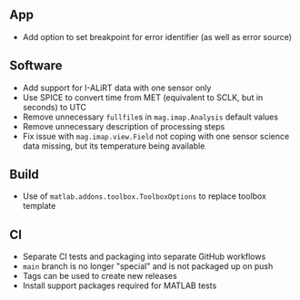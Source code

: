 ## App

- Add option to set breakpoint for error identifier (as well as error source)

## Software

- Add support for I-ALiRT data with one sensor only
- Use SPICE to convert time from MET (equivalent to SCLK, but in seconds) to UTC
- Remove unnecessary `fullfile`s in `mag.imap.Analysis` default values
- Remove unnecessary description of processing steps
- Fix issue with `mag.imap.view.Field` not coping with one sensor science data missing, but its temperature being available

## Build

- Use of `matlab.addons.toolbox.ToolboxOptions` to replace toolbox template

## CI

- Separate CI tests and packaging into separate GitHub workflows
- `main` branch is no longer "special" and is not packaged up on push
- Tags can be used to create new releases
- Install support packages required for MATLAB tests
